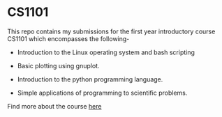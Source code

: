# CS1101
This repo contains my submissions for the first year introductory course CS1101 which encompasses the following-

- Introduction to the Linux operating system and bash scripting

- Basic plotting using gnuplot.

- Introduction to the python programming language.

- Simple applications of programming to scientific problems.

Find more about the course [here](https://www.iiserkol.ac.in/teaching-plan/course/2018/Autumn/CS1101/)
